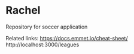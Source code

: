 # Rachel
Repository for soccer application

Related links:
https://docs.emmet.io/cheat-sheet/
http://localhost:3000/leagues
